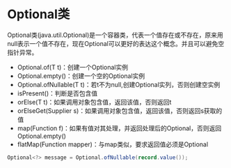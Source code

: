 # Optional类

Optional类(java.util.Optional)是一个容器类，代表一个值存在或不存在，原来用null表示一个值不存在，现在Optional可以更好的表达这个概念。并且可以避免空指针异常。

- Optional.of(T t)：创建一个Optional实例
- Optional.empty()：创建一个空的Optional实例
- Optional.ofNullable(T t)：若t不为null,创建Optional实列，否则创建空实例
- isPresent()：判断是否包含值
- orElse(T t)：如果调用对象包含值，返回该值，否则返回t
- orElseGet(Supplier s)：如果调用对象包含值，返回该值，否则返回s获取的值
- map(Function f)：如果有值对其处理，并返回处理后的Optional，否则返回Optional.empty()
- flatMap(Function mapper)：与map类似，要求返回值必须是Optional


```java
Optional<?> message = Optional.ofNullable(record.value());
```


